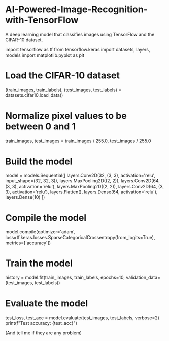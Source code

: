 # AI-Powered-Image-Recognition-with-TensorFlow
 A deep learning model that classifies images using TensorFlow and the CIFAR-10 dataset.

import tensorflow as tf
from tensorflow.keras import datasets, layers, models
import matplotlib.pyplot as plt

# Load the CIFAR-10 dataset
(train_images, train_labels), (test_images, test_labels) = datasets.cifar10.load_data()

# Normalize pixel values to be between 0 and 1
train_images, test_images = train_images / 255.0, test_images / 255.0

# Build the model
model = models.Sequential([
    layers.Conv2D(32, (3, 3), activation='relu', input_shape=(32, 32, 3)),
    layers.MaxPooling2D((2, 2)),
    layers.Conv2D(64, (3, 3), activation='relu'),
    layers.MaxPooling2D((2, 2)),
    layers.Conv2D(64, (3, 3), activation='relu'),
    layers.Flatten(),
    layers.Dense(64, activation='relu'),
    layers.Dense(10)
])

# Compile the model
model.compile(optimizer='adam',
              loss=tf.keras.losses.SparseCategoricalCrossentropy(from_logits=True),
              metrics=['accuracy'])

# Train the model
history = model.fit(train_images, train_labels, epochs=10, 
                    validation_data=(test_images, test_labels))

# Evaluate the model
test_loss, test_acc = model.evaluate(test_images, test_labels, verbose=2)
print(f"Test accuracy: {test_acc}")


(And tell me if they are any problem)

